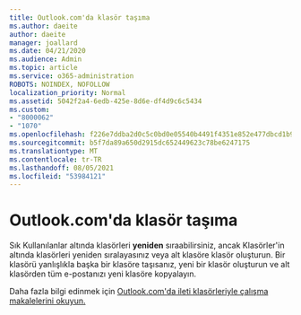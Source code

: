 ```yaml
---
title: Outlook.com'da klasör taşıma
ms.author: daeite
author: daeite
manager: joallard
ms.date: 04/21/2020
ms.audience: Admin
ms.topic: article
ms.service: o365-administration
ROBOTS: NOINDEX, NOFOLLOW
localization_priority: Normal
ms.assetid: 5042f2a4-6edb-425e-8d6e-df4d9c6c5434
ms.custom:
- "8000062"
- "1070"
ms.openlocfilehash: f226e7ddba2d0c5c0bd0e05540b4491f4351e852e477dbcd1b982478481f4642
ms.sourcegitcommit: b5f7da89a650d2915dc652449623c78be6247175
ms.translationtype: MT
ms.contentlocale: tr-TR
ms.lasthandoff: 08/05/2021
ms.locfileid: "53984121"
---
```

# <a name="move-a-folder-in-outlookcom"></a>Outlook.com'da klasör taşıma

Sık Kullanılanlar altında klasörleri **yeniden** sıraabilirsiniz, ancak Klasörler'in altında klasörleri yeniden sıralayasınız veya alt klasöre klasör oluşturun.  Bir klasörü yanlışlıkla başka bir klasöre taşısanız, yeni bir klasör oluşturun ve alt klasörden tüm e-postanızı yeni klasöre kopyalayın.
  
Daha fazla bilgi edinmek için [Outlook.com'da ileti klasörleriyle çalışma makalelerini okuyun.](https://support.office.com/article/6bb0723a-f39f-4a8d-bb3f-fab5dcc2510a?wt.mc_id=Office_Outlook_com_Alchemy)